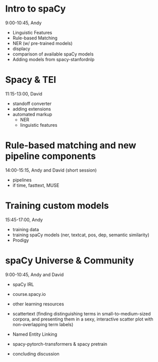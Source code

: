 # Intro to spaCy
9:00-10:45, Andy

- Linguistic Features 
- Rule-based Matching 
- NER (w/ pre-trained models)
- displacy
- comparison of available spaCy models 
- Adding models from spacy-stanfordnlp

# Spacy & TEI
11:15-13:00, David

- standoff converter
- adding extensions
- automated markup
   - NER
   - linguistic features

# Rule-based matching and new pipeline components
14:00-15:15, Andy and David (short session)
- pipelines
- if time, fasttext, MUSE

# Training custom models
15:45-17:00, Andy

- training data 
- training spaCy models (ner, textcat, pos, dep, semantic similarity)
- Prodigy

# spaCy Universe & Community 
9:00-10:45, Andy and David

- spaCy IRL
- course.spacy.io 
- other learning resources 
- scattertext (finding distinguishing terms in small-to-medium-sized corpora, and presenting them in a sexy, interactive scatter plot with non-overlapping term labels)
- Named Entity Linking
- spacy-pytorch-transformers & spacy pretrain

- concluding discussion
